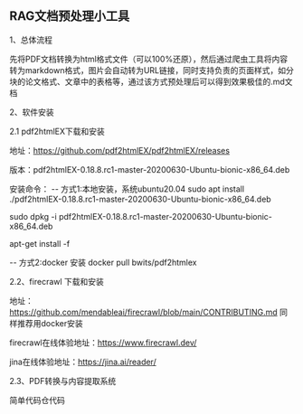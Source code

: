 ## RAG文档预处理小工具

1、总体流程

先将PDF文档转换为html格式文件（可以100%还原），然后通过爬虫工具将内容转为markdown格式，图片会自动转为URL链接，同时支持负责的页面样式，如分块的论文格式、文章中的表格等，通过该方式预处理后可以得到效果极佳的.md文档

2、软件安装

2.1 pdf2htmlEX下载和安装

地址：https://github.com/pdf2htmlEX/pdf2htmlEX/releases

版本：pdf2htmlEX-0.18.8.rc1-master-20200630-Ubuntu-bionic-x86_64.deb

安装命令：
-- 方式1:本地安装，系统ubuntu20.04
sudo apt install ./pdf2htmlEX-0.18.8.rc1-master-20200630-Ubuntu-bionic-x86_64.deb

 sudo dpkg -i pdf2htmlEX-0.18.8.rc1-master-20200630-Ubuntu-bionic-x86_64.deb
 
  apt-get install -f

-- 方式2:docker 安装
docker pull bwits/pdf2htmlex

2.2、firecrawl 下载和安装

地址：https://github.com/mendableai/firecrawl/blob/main/CONTRIBUTING.md
同样推荐用docker安装

firecrawl在线体验地址：https://www.firecrawl.dev/

jina在线体验地址：https://jina.ai/reader/


2.3、PDF转换与内容提取系统

简单代码仓代码
